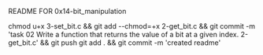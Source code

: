 README FOR 0x14-bit_manipulation

chmod u+x 3-set_bit.c && git add --chmod=+x 2-get_bit.c && git commit -m 'task 02 Write a function that returns the value of a bit at a given index. 2-get_bit.c' && git push
git add . && git commit -m 'created readme'